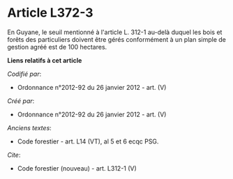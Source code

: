 # Article L372-3

En Guyane, le seuil mentionné à l'article L. 312-1 au-delà duquel les bois et forêts des particuliers doivent être gérés
conformément à un plan simple de gestion agréé est de 100 hectares.

**Liens relatifs à cet article**

_Codifié par_:

  - Ordonnance n°2012-92 du 26 janvier 2012 - art. (V)

_Créé par_:

  - Ordonnance n°2012-92 du 26 janvier 2012 - art. (V)

_Anciens textes_:

  - Code forestier - art. L14 (VT), al 5 et  6 ecqc PSG.

_Cite_:

  - Code forestier (nouveau) - art. L312-1 (V)
